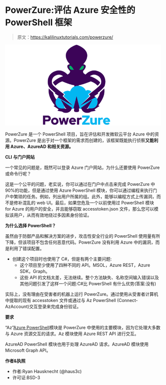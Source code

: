 # PowerZure:评估 Azure 安全性的 PowerShell 框架

> 原文：<https://kalilinuxtutorials.com/powerzure/>

[![PowerZure : PowerShell Framework To Assess Azure Security](img/28cf3e863f20c02df8033984c59d8227.png "PowerZure : PowerShell Framework To Assess Azure Security")](https://1.bp.blogspot.com/-KJMzCVT1mHU/X6MMtk-rr3I/AAAAAAAAH78/B5XV8QeKSRYfBIerNajfWWX_gzx9qp2swCLcBGAsYHQ/s728/PowerZure%25281%2529.png)

PowerZure 是一个 PowerShell 项目，旨在评估和开发微软云平台 Azure 中的资源。PowerZure 是出于对一个框架的需求而创建的，该框架既能执行侦察**又能利用 Azure、AzureAD 和相关资源。**

**CLI 与门户网站**

一个常见的问题是，既然可以登录 Azure 门户网站，为什么还要使用 PowerZure 或命令行呢？

这是一个公平的问题，老实说，你可以通过在门户中点击来完成 PowerZure 中 90%的功能，但是通过使用 Azure PowerShell 模块，你可以通过编程来执行门户中繁琐的任务。例如，列出用户所属的组。此外，能够以编程方式上传漏洞，而不是修补混乱的 web UI。最后，如果您危及一个以前使用过 PowerShell 模块 for Azure 的用户的安全，并且能够窃取 accesstoken.json 文件，那么您可以模拟该用户，从而有效地绕过多因素身份验证。

**为什么选择 PowerShell？**

虽然由于防御产品和解决方案的进步，攻击性安全行业的 PowerShell 使用量有所下降，但该项目不包含任何恶意代码。PowerZure 没有利用 Azure 中的漏洞，而是利用了错误配置。

*   创建这个项目时也使用了 C#，但是有两个主要问题:
    *   这个项目至少使用了四种不同的 API。MSOL，Azure REST，Azure SDK，Graph。
    *   这些 API 的文档太差，无法继续。整个方法缺失、名称空间输入错误以及其他问题引发了这样一个问题:C#比 PowerShell 有什么优势(答案:没有)

实际上，没有理由在受害者的机器上运行 PowerZure。通过使用从受害者计算机中提取的现有 accesstoken 文件或通过与 Az PowerShell (Connect-AzAccount)交互登录来完成身份验证。

**要求**

“Az”[Azure PowerShell](https://docs.microsoft.com/en-us/powershell/azure/?view=azps-4.2.0)模块是 PowerZure 中使用的主要模块，因为它处理大多数与 Azure 资源交互的请求。Az 模块使用 Azure REST API 进行交互。

AzureAD PowerShell 模块也用于处理 AzureAD 请求。AzureAD 模块使用 Microsoft Graph API。

**作者&执照**

*   作者:Ryan Hausknecht (@haus3c)
*   许可证:BSD-3